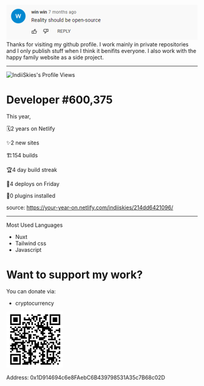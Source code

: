




<!---
IndiiSkies/IndiiSkies is a ✨ special ✨ repository because its `README.md` (this file) appears on your GitHub profile.
You can click the Preview link to take a look at your changes.
--->

![IndiiSkies's header](./Screenshot_1.png)
Thanks for visiting my github profile. I work mainly in private repositories and I only publish stuff when I think it benifits everyone. I also work with the happy family website as a side project.

************************************************************************************************
![IndiiSkies's Profile Views](https://komarev.com/ghpvc/?username=IndiiSkies)

# Developer #600,375
This year,

🗓2 years on Netlify

✨2 new sites

🏗154 builds

🏆4 day build streak

🚀4 deploys on Friday

🔌0 plugins installed

source: https://your-year-on.netlify.com/indiiskies/214dd6421096/
************************************************************************************************

Most Used Languages
- Nuxt
- Tailwind css
- Javascript

# Want to support my work?
You can donate via:
- cryptocurrency

![IndiiSkies's Cryptocurrency Donation Address](./cryptaddr.PNG)

Address: 0x1D914694c6e8FAebC6B439798531A35c7B68c02D
